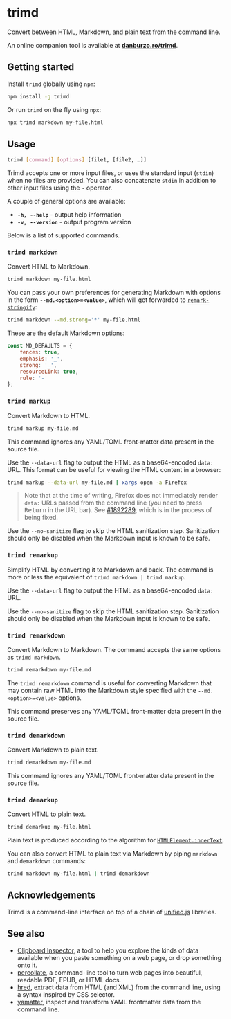 # trimd

Convert between HTML, Markdown, and plain text from the command line.

An online companion tool is available at [**danburzo.ro/trimd**](https://danburzo.ro/trimd/).

## Getting started

Install `trimd` globally using `npm`:

```bash
npm install -g trimd
```

Or run `trimd` on the fly using `npx`:

```bash
npx trimd markdown my-file.html
```

## Usage

```bash
trimd [command] [options] [file1, [file2, …]]
```

Trimd accepts one or more input files, or uses the standard input (`stdin`) when no files are provided. You can also concatenate `stdin` in addition to other input files using the `-` operator.

A couple of general options are available:

-   **`-h, --help`** - output help information
-   **`-v, --version`** - output program version

Below is a list of supported commands.

### `trimd markdown`

Convert HTML to Markdown.

```bash
trimd markdown my-file.html
```

You can pass your own preferences for generating Markdown with options in the form **`--md.<option>=<value>`**, which will get forwarded to [`remark-stringify`](https://github.com/remarkjs/remark/tree/main/packages/remark-stringify):

```bash
trimd markdown --md.strong='*' my-file.html
```

These are the default Markdown options:

```js
const MD_DEFAULTS = {
	fences: true,
	emphasis: '_',
	strong: '_',
	resourceLink: true,
	rule: '-'
};
```

### `trimd markup`

Convert Markdown to HTML.

```bash
trimd markup my-file.md
```

This command ignores any YAML/TOML front-matter data present in the source file.

Use the `--data-url` flag to output the HTML as a base64-encoded `data:` URL. This format can be useful for viewing the HTML content in a browser:

```bash
trimd markup --data-url my-file.md | xargs open -a Firefox
```

> Note that at the time of writing, Firefox does not immediately render `data:` URLs passed from the command line (you need to press <kbd>Return</kbd> in the URL bar). See [#1892289](https://bugzilla.mozilla.org/show_bug.cgi?id=1892289), which is in the process of being fixed.

Use the `--no-sanitize` flag to skip the HTML sanitization step. Sanitization should only be disabled when the Markdown input is known to be safe.

### `trimd remarkup`

Simplify HTML by converting it to Markdown and back. The command is more or less the equivalent of `trimd markdown | trimd markup`.

Use the `--data-url` flag to output the HTML as a base64-encoded `data:` URL.

Use the `--no-sanitize` flag to skip the HTML sanitization step. Sanitization should only be disabled when the Markdown input is known to be safe.

### `trimd remarkdown`

Convert Markdown to Markdown. The command accepts the same options as `trimd markdown`.

```bash
trimd remarkdown my-file.md
```

The `trimd remarkdown` command is useful for converting Markdown that may contain raw HTML into the Markdown style specified with the `--md.<option>=<value>` options.

This command preserves any YAML/TOML front-matter data present in the source file.

### `trimd demarkdown`

Convert Markdown to plain text.

```bash
trimd demarkdown my-file.md
```

This command ignores any YAML/TOML front-matter data present in the source file.

### `trimd demarkup`

Convert HTML to plain text.

```bash
trimd demarkup my-file.html
```

Plain text is produced according to the algorithm for [`HTMLElement.innerText`](https://developer.mozilla.org/en-US/docs/Web/API/HTMLElement/innerText).

You can also convert HTML to plain text via Markdown by piping `markdown` and `demarkdown` commands:

```bash
trimd markdown my-file.html | trimd demarkdown
```

## Acknowledgements

Trimd is a command-line interface on top of a chain of [unified.js](https://unifiedjs.com) libraries.

## See also

-   [Clipboard Inspector](https://github.com/evercoder/clipboard-inspector), a tool to help you explore the kinds of data available when you paste something on a web page, or drop something onto it.
-   [percollate](https://github.com/danburzo/percollate), a command-line tool to turn web pages into beautiful, readable PDF, EPUB, or HTML docs.
-   [hred](https://github.com/danburzo/hred), extract data from HTML (and XML) from the command line, using a syntax inspired by CSS selector.
-   [yamatter](https://github.com/danburzo/yamatter), inspect and transform YAML frontmatter data from the command line.
